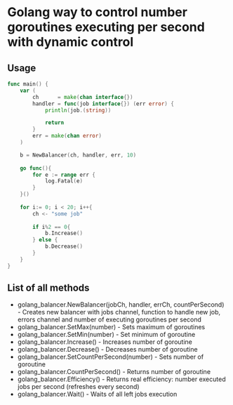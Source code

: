 # Golang way to control number goroutines executing per second with dynamic control

## Usage

```go
func main() {
	var (
		ch      = make(chan interface{})
		handler = func(job interface{}) (err error) {
			println(job.(string))

			return
		}
		err = make(chan error)
	)

	b = NewBalancer(ch, handler, err, 10)
	
	go func(){
		for e := range err {
		    log.Fatal(e)
		} 
	}()
	
	for i:= 0; i < 20; i++{
		ch <- "some job"
		
		if i%2 == 0{
			b.Increase()
		} else {
			b.Decrease()
		}
	}
}
```

## List of all methods

* golang_balancer.NewBalancer(jobCh, handler, errCh, countPerSecond) - Creates new balancer with jobs channel, function to handle new job, errors channel and number of executing goroutines per second 
* golang_balancer.SetMax(number) - Sets maximum of goroutines 
* golang_balancer.SetMin(number) - Set minimum of goroutine
* golang_balancer.Increase() - Increases number of goroutine
* golang_balancer.Decrease() - Decreases number of goroutine
* golang_balancer.SetCountPerSecond(number) - Sets number of goroutine
* golang_balancer.CountPerSecond() - Returns number of goroutine
* golang_balancer.Efficiency() - Returns real efficiency: number executed jobs per second (refreshes every second)
* golang_balancer.Wait() - Waits of all left jobs execution